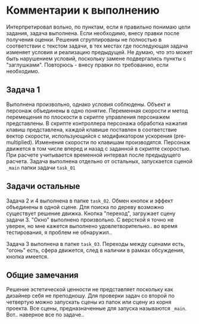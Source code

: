 # Комментарии к выполнению

Интерпретировал вольно, по пунктам, если я правильно понимаю цели задания, задача выполнена. Если необходимо, внесу правки после получения оценки. Решения сгруппированы не полностью в соответствии с текстом задачи, в тех местах где последующая задача изменяет условия и реализацию предыдущей. Не думаю, что это может быть нарушением условий, поскольку замене подвергались пункты с "заглушками". Повторюсь - внесу правки по требованию, если необходимо.

## Задача 1

Выполнена произвольно, однако условия соблюдены. Объект и персонаж объединены в одно понятие. Переменная скорости и метод перемещения по плоскости в скрипте управления персонажем представлены. В скрипте контроллера персонажа обработка нажатия клавиш представлена, каждой клавише поставлен в соответствие вектор скорости, использующийся с модификатором ускорения (pre-multiplied). Изменения скорости по клавишам производятся. Персонаж движется в том числе вперед и назад с заданной в скрипте скоростью. При расчете учитывается временной интервал после предыдущего расчета. Задача выполнена отдельно от остальных, запускается сценой `_main` папки задачи `task_01`

## Задачи остальные

Задача 2 и 4 выполнена в папке `task_02`. Обмен кнопок и эффект объединены в одной сцене. Для поиска по дереву возможно существует решение движка. Кнопка "переход", загружает сцену задачи 3. "Окно" выполнено произвольно. С версткой я точно не уверен, но мне кажется выполнено удовлетворительно.. во время тестирования, я проблем не обнаружил..

Задача 3 выполнена в папке `task_03`. Переходы между сценами есть, "огонь" есть, сфера движется, след в наличии в рамках обсуждения, кнопка имеется.

## Общие замечания

Решение эстетической ценности не представляет поскольку как дизайнер себя не преподношу. Для проверки задач со второй по четвертую можно запускать сцены из папок или сцену из корня проекта. Все сцены, предназначенные для запуска называются `_main`. Вот.. наверное все по задаче..
